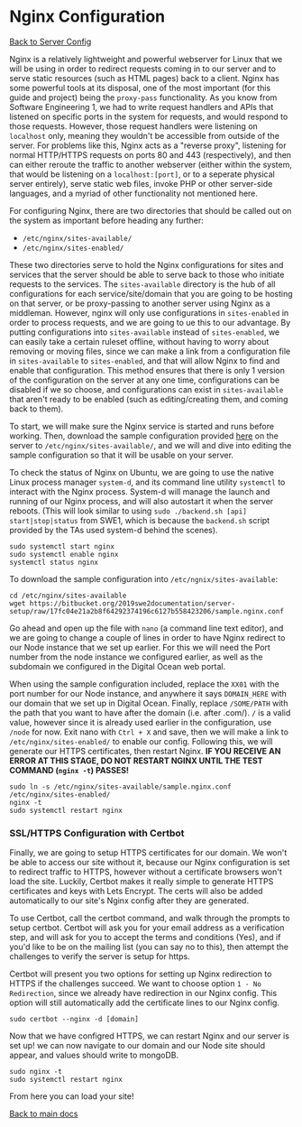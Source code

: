 # Nginx Configuration
[Back to Server Config](/README.md)

Nginx is a relatively lightweight and powerful webserver for Linux that we will be using in order to redirect requests coming in to our server and to serve static resources (such as HTML pages) back to a client. Nginx has some powerful tools at its disposal, one of the most important (for this guide and project) being the `proxy-pass` functionality. As you know from Software Engineering 1, we had to write request handlers and APIs that listened on specific ports in the system for requests, and would respond to those requests. However, those request handlers were listening on `localhost` only, meaning they wouldn't be accessible from outside of the server. For problems like this, Nginx acts as a "reverse proxy", listening for normal HTTP/HTTPS requests on ports 80 and 443 (respectively), and then can either reroute the traffic to another webserver (either within the system, that would be listening on a `localhost:[port]`, or to a seperate physical server entirely), serve static web files, invoke PHP or other server-side languages, and a myriad of other functionality not mentioned here. 

For configuring Nginx, there are two directories that should be called out on the system as important before heading any further:

 * `/etc/nginx/sites-available/`
 * `/etc/nginx/sites-enabled/`

These two directories serve to hold the Nginx configurations for sites and services that the server should be able to serve back to those who initiate requests to the services. The `sites-available` directory is the hub of all configurations for each service/site/domain that you are going to be hosting on that server, or be proxy-passing to another server using Nginx as a middleman. However, nginx will only use configurations in `sites-enabled` in order to process requests, and we are going to ue this to our advantage. By putting configurations into `sites-available` instead of `sites-enabled`, we can easily take a certain ruleset offline, without having to worry about removing or moving files, since we can make a link from a configuration file in `sites-available` to `sites-enabled`, and that will allow Nginx to find and enable that configuration. This method ensures that there is only 1 version of the configuration on the server at any one time, configurations can be disabled if we so choose, and configurations can exist in `sites-available` that aren't ready to be enabled (such as editing/creating them, and coming back to them).

To start, we will make sure the Nginx service is started and runs before working. Then, download the sample configuration provided [here](sample.nginx.conf) on the server to `/etc/nginx/sites-available/`, and we will and dive into editing the sample configuration so that it will be usable on your server.

To check the status of Nginx on Ubuntu, we are going to use the native Linux process manager `system-d`, and its command line utility `systemctl` to interact with the Nginx process. System-d will manage the launch and running of our Nginx process, and will also autostart it when the server reboots. (This will look similar to using `sudo ./backend.sh [api] start|stop|status` from SWE1, which is because the `backend.sh` script provided by the TAs used system-d behind the scenes).

```
sudo systemctl start nginx
sudo systemctl enable nginx
systemctl status nginx
```

To download the sample configuration into `/etc/ngnix/sites-available`:

```
cd /etc/nginx/sites-available
wget https://bitbucket.org/2019swe2documentation/server-setup/raw/17fc04e21a2b8f64292374196c6127b558423206/sample.nginx.conf
```

Go ahead and open up the file with `nano` (a command line text editor), and we are going to change a couple of lines in order to have Nginx redirect to our Node instance that we set up earlier. For this we will need the Port number from the node instance we configured earlier, as well as the subdomain we configured in the Digital Ocean web portal. 

When using the sample configuration included, replace the `XX01` with the port number for our Node instance, and anywhere it says `DOMAIN_HERE` with our domain that we set up in Digital Ocean. Finally, replace `/SOME/PATH` with the path that you want to have after the domain (i.e. after .com/). `/` is a valid value, however since it is already used earlier in the configuration, use `/node` for now. Exit nano with `Ctrl + X` and save, then we will make a link to `/etc/nginx/sites-enabled/` to enable our config. Following this, we will generate our HTTPS certificates, then restart Nginx. **IF YOU RECEIVE AN ERROR AT THIS STAGE, DO NOT RESTART NGINX UNTIL THE TEST COMMAND (`nginx -t`) PASSES!**

```
sudo ln -s /etc/nginx/sites-available/sample.nginx.conf /etc/nginx/sites-enabled/
nginx -t
sudo systemctl restart nginx
```

### SSL/HTTPS Configuration with Certbot

Finally, we are going to setup HTTPS certificates for our domain. We won't be able to access our site without it, because our Nginx configuration is set to redirect traffic to HTTPS, however without a certificate browsers won't load the site. Luckily, Certbot makes it really simple to generate HTTPS certificates and keys with Lets Encrypt. The certs will also be added automatically to our site's Nginx config after they are generated.

To use Certbot, call the certbot command, and walk through the prompts to setup certbot. Certbot will ask you for your email address as a verification step, and will ask for you to accept the terms and conditions (Yes), and if you'd like to be on the mailing list (you can say no to this), then attempt the challenges to verify the server is setup for https.

Certbot will present you two options for setting up Nginx redirection to HTTPS if the challenges succeed. We want to choose option `1 - No Redirection`, since we already have redirection in our Nginx config. This option will still automatically add the certificate lines to our Nginx config.

```
sudo certbot --nginx -d [domain]
```

Now that we have configred HTTPS, we can restart Nginx and our server is set up! we can now navigate to our domain and our Node site should appear, and values should write to mongoDB.

```
sudo nginx -t
sudo systemctl restart nginx
```

From here you can load your site!

[Back to main docs](/README.md)